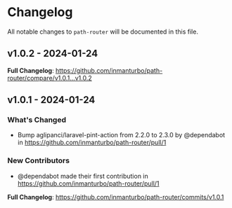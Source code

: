 # Changelog

All notable changes to `path-router` will be documented in this file.

## v1.0.2 - 2024-01-24

**Full Changelog**: https://github.com/inmanturbo/path-router/compare/v1.0.1...v1.0.2

## v1.0.1 - 2024-01-24

### What's Changed

* Bump aglipanci/laravel-pint-action from 2.2.0 to 2.3.0 by @dependabot in https://github.com/inmanturbo/path-router/pull/1

### New Contributors

* @dependabot made their first contribution in https://github.com/inmanturbo/path-router/pull/1

**Full Changelog**: https://github.com/inmanturbo/path-router/commits/v1.0.1

